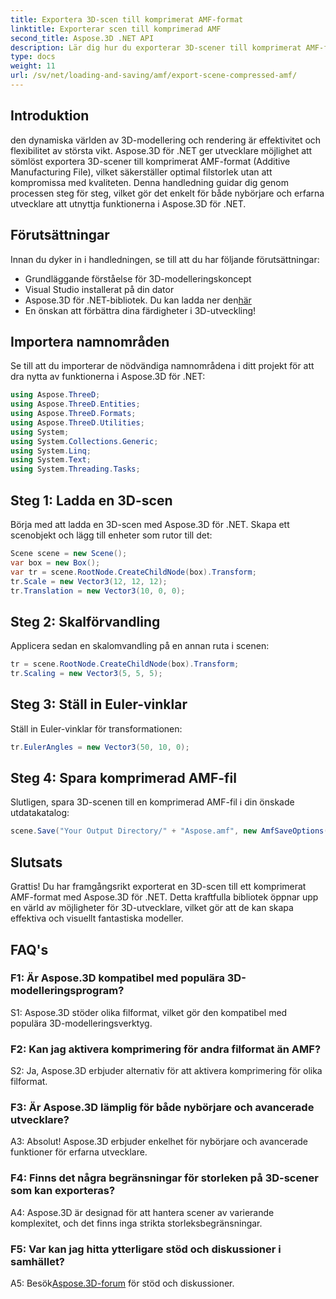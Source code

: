 ```yaml
---
title: Exportera 3D-scen till komprimerat AMF-format
linktitle: Exporterar scen till komprimerad AMF
second_title: Aspose.3D .NET API
description: Lär dig hur du exporterar 3D-scener till komprimerat AMF-format med Aspose.3D för .NET. Förbättra dina utvecklingsförmåga med denna steg-för-steg-guide.
type: docs
weight: 11
url: /sv/net/loading-and-saving/amf/export-scene-compressed-amf/
---
```

## Introduktion

den dynamiska världen av 3D-modellering och rendering är effektivitet och flexibilitet av största vikt. Aspose.3D för .NET ger utvecklare möjlighet att sömlöst exportera 3D-scener till komprimerat AMF-format (Additive Manufacturing File), vilket säkerställer optimal filstorlek utan att kompromissa med kvaliteten. Denna handledning guidar dig genom processen steg för steg, vilket gör det enkelt för både nybörjare och erfarna utvecklare att utnyttja funktionerna i Aspose.3D för .NET.

## Förutsättningar

Innan du dyker in i handledningen, se till att du har följande förutsättningar:

- Grundläggande förståelse för 3D-modelleringskoncept
- Visual Studio installerat på din dator
-  Aspose.3D för .NET-bibliotek. Du kan ladda ner den[här](https://releases.aspose.com/3d/net/)
- En önskan att förbättra dina färdigheter i 3D-utveckling!

## Importera namnområden

Se till att du importerar de nödvändiga namnområdena i ditt projekt för att dra nytta av funktionerna i Aspose.3D för .NET:

```csharp
using Aspose.ThreeD;
using Aspose.ThreeD.Entities;
using Aspose.ThreeD.Formats;
using Aspose.ThreeD.Utilities;
using System;
using System.Collections.Generic;
using System.Linq;
using System.Text;
using System.Threading.Tasks;
```

## Steg 1: Ladda en 3D-scen

Börja med att ladda en 3D-scen med Aspose.3D för .NET. Skapa ett scenobjekt och lägg till enheter som rutor till det:

```csharp
Scene scene = new Scene();
var box = new Box();
var tr = scene.RootNode.CreateChildNode(box).Transform;
tr.Scale = new Vector3(12, 12, 12);
tr.Translation = new Vector3(10, 0, 0);
```

## Steg 2: Skalförvandling

Applicera sedan en skalomvandling på en annan ruta i scenen:

```csharp
tr = scene.RootNode.CreateChildNode(box).Transform;
tr.Scaling = new Vector3(5, 5, 5);
```

## Steg 3: Ställ in Euler-vinklar

Ställ in Euler-vinklar för transformationen:

```csharp
tr.EulerAngles = new Vector3(50, 10, 0);
```

## Steg 4: Spara komprimerad AMF-fil

Slutligen, spara 3D-scenen till en komprimerad AMF-fil i din önskade utdatakatalog:

```csharp
scene.Save("Your Output Directory/" + "Aspose.amf", new AmfSaveOptions() { EnableCompression = false });
```

## Slutsats

Grattis! Du har framgångsrikt exporterat en 3D-scen till ett komprimerat AMF-format med Aspose.3D för .NET. Detta kraftfulla bibliotek öppnar upp en värld av möjligheter för 3D-utvecklare, vilket gör att de kan skapa effektiva och visuellt fantastiska modeller.

## FAQ's

### F1: Är Aspose.3D kompatibel med populära 3D-modelleringsprogram?

S1: Aspose.3D stöder olika filformat, vilket gör den kompatibel med populära 3D-modelleringsverktyg.

### F2: Kan jag aktivera komprimering för andra filformat än AMF?

S2: Ja, Aspose.3D erbjuder alternativ för att aktivera komprimering för olika filformat.

### F3: Är Aspose.3D lämplig för både nybörjare och avancerade utvecklare?

A3: Absolut! Aspose.3D erbjuder enkelhet för nybörjare och avancerade funktioner för erfarna utvecklare.

### F4: Finns det några begränsningar för storleken på 3D-scener som kan exporteras?

A4: Aspose.3D är designad för att hantera scener av varierande komplexitet, och det finns inga strikta storleksbegränsningar.

### F5: Var kan jag hitta ytterligare stöd och diskussioner i samhället?

 A5: Besök[Aspose.3D-forum](https://forum.aspose.com/c/3d/18) för stöd och diskussioner.